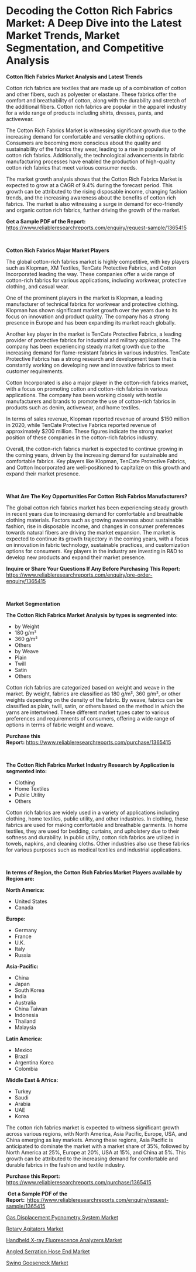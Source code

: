 <p><h1>Decoding the Cotton Rich Fabrics Market: A Deep Dive into the Latest Market Trends, Market Segmentation, and Competitive Analysis</h1></p><p><strong>Cotton Rich Fabrics Market Analysis and Latest Trends</strong></p>
<p><p>Cotton rich fabrics are textiles that are made up of a combination of cotton and other fibers, such as polyester or elastane. These fabrics offer the comfort and breathability of cotton, along with the durability and stretch of the additional fibers. Cotton rich fabrics are popular in the apparel industry for a wide range of products including shirts, dresses, pants, and activewear.</p><p>The Cotton Rich Fabrics Market is witnessing significant growth due to the increasing demand for comfortable and versatile clothing options. Consumers are becoming more conscious about the quality and sustainability of the fabrics they wear, leading to a rise in popularity of cotton rich fabrics. Additionally, the technological advancements in fabric manufacturing processes have enabled the production of high-quality cotton rich fabrics that meet various consumer needs.</p><p>The market growth analysis shows that the Cotton Rich Fabrics Market is expected to grow at a CAGR of 9.4% during the forecast period. This growth can be attributed to the rising disposable income, changing fashion trends, and the increasing awareness about the benefits of cotton rich fabrics. The market is also witnessing a surge in demand for eco-friendly and organic cotton rich fabrics, further driving the growth of the market.</p></p>
<p><strong>Get a Sample PDF of the Report:&nbsp;</strong> <a href="https://www.reliableresearchreports.com/enquiry/request-sample/1365415">https://www.reliableresearchreports.com/enquiry/request-sample/1365415</a></p>
<p>&nbsp;</p>
<p><strong>Cotton Rich Fabrics Major Market Players</strong></p>
<p><p>The global cotton-rich fabrics market is highly competitive, with key players such as Klopman, XM Textiles, TenCate Protective Fabrics, and Cotton Incorporated leading the way. These companies offer a wide range of cotton-rich fabrics for various applications, including workwear, protective clothing, and casual wear.</p><p>One of the prominent players in the market is Klopman, a leading manufacturer of technical fabrics for workwear and protective clothing. Klopman has shown significant market growth over the years due to its focus on innovation and product quality. The company has a strong presence in Europe and has been expanding its market reach globally.</p><p>Another key player in the market is TenCate Protective Fabrics, a leading provider of protective fabrics for industrial and military applications. The company has been experiencing steady market growth due to the increasing demand for flame-resistant fabrics in various industries. TenCate Protective Fabrics has a strong research and development team that is constantly working on developing new and innovative fabrics to meet customer requirements.</p><p>Cotton Incorporated is also a major player in the cotton-rich fabrics market, with a focus on promoting cotton and cotton-rich fabrics in various applications. The company has been working closely with textile manufacturers and brands to promote the use of cotton-rich fabrics in products such as denim, activewear, and home textiles.</p><p>In terms of sales revenue, Klopman reported revenue of around $150 million in 2020, while TenCate Protective Fabrics reported revenue of approximately $200 million. These figures indicate the strong market position of these companies in the cotton-rich fabrics industry.</p><p>Overall, the cotton-rich fabrics market is expected to continue growing in the coming years, driven by the increasing demand for sustainable and comfortable fabrics. Key players like Klopman, TenCate Protective Fabrics, and Cotton Incorporated are well-positioned to capitalize on this growth and expand their market presence.</p></p>
<p>&nbsp;</p>
<p><strong>What Are The Key Opportunities For Cotton Rich Fabrics Manufacturers?</strong></p>
<p><p>The global cotton rich fabrics market has been experiencing steady growth in recent years due to increasing demand for comfortable and breathable clothing materials. Factors such as growing awareness about sustainable fashion, rise in disposable income, and changes in consumer preferences towards natural fibers are driving the market expansion. The market is expected to continue its growth trajectory in the coming years, with a focus on innovation in fabric technology, sustainable practices, and customization options for consumers. Key players in the industry are investing in R&D to develop new products and expand their market presence.</p></p>
<p><strong>Inquire or Share Your Questions If Any Before Purchasing This Report:</strong> <a href="https://www.reliableresearchreports.com/enquiry/pre-order-enquiry/1365415">https://www.reliableresearchreports.com/enquiry/pre-order-enquiry/1365415</a></p>
<p>&nbsp;</p>
<p><strong>Market Segmentation</strong></p>
<p><strong>The Cotton Rich Fabrics Market Analysis by types is segmented into:</strong></p>
<p><ul><li>by Weight</li><li>180 g/m²</li><li>360 g/m²</li><li>Others</li><li>by Weave</li><li>Plain</li><li>Twill</li><li>Satin</li><li>Others</li></ul></p>
<p><p>Cotton rich fabrics are categorized based on weight and weave in the market. By weight, fabrics are classified as 180 g/m², 360 g/m², or other weights depending on the density of the fabric. By weave, fabrics can be classified as plain, twill, satin, or others based on the method in which the yarns are intertwined. These different market types cater to various preferences and requirements of consumers, offering a wide range of options in terms of fabric weight and weave.</p></p>
<p><strong>Purchase this Report:&nbsp;</strong><a href="https://www.reliableresearchreports.com/purchase/1365415">https://www.reliableresearchreports.com/purchase/1365415</a></p>
<p>&nbsp;</p>
<p><strong>The Cotton Rich Fabrics Market Industry Research by Application is segmented into:</strong></p>
<p><ul><li>Clothing</li><li>Home Textiles</li><li>Public Utility</li><li>Others</li></ul></p>
<p><p>Cotton rich fabrics are widely used in a variety of applications including clothing, home textiles, public utility, and other industries. In clothing, these fabrics are used for making comfortable and breathable garments. In home textiles, they are used for bedding, curtains, and upholstery due to their softness and durability. In public utility, cotton rich fabrics are utilized in towels, napkins, and cleaning cloths. Other industries also use these fabrics for various purposes such as medical textiles and industrial applications.</p></p>
<p>&nbsp;</p>
<p><strong>In terms of Region, the Cotton Rich Fabrics Market Players available by Region are:</strong></p>
<p>
    <p> <strong> North America: </strong>
        <ul>
            <li>United States</li>
            <li>Canada</li>
        </ul>
        </p> 
    <p> <strong> Europe: </strong>
        <ul>
            <li>Germany</li>
            <li>France</li>
            <li>U.K.</li>
            <li>Italy</li>
            <li>Russia</li>
        </ul>
        </p> 
    <p> <strong> Asia-Pacific: </strong>
        <ul>
            <li>China</li>
            <li>Japan</li>
            <li>South Korea</li>
            <li>India</li>
            <li>Australia</li>
            <li>China Taiwan</li>
            <li>Indonesia</li>
            <li>Thailand</li>
            <li>Malaysia</li>
        </ul>
        </p> 
    <p> <strong> Latin America: </strong>
        <ul>
            <li>Mexico</li>
            <li>Brazil</li>
            <li>Argentina Korea</li>
            <li>Colombia</li>
        </ul>
        </p> 
    <p> <strong> Middle East & Africa: </strong>
        <ul>
            <li>Turkey</li>
            <li>Saudi</li>
            <li>Arabia</li>
            <li>UAE</li>
            <li>Korea</li>
        </ul>
    </p>
    </p>
<p><p>The cotton rich fabrics market is expected to witness significant growth across various regions, with North America, Asia Pacific, Europe, USA, and China emerging as key markets. Among these regions, Asia Pacific is anticipated to dominate the market with a market share of 35%, followed by North America at 25%, Europe at 20%, USA at 15%, and China at 5%. This growth can be attributed to the increasing demand for comfortable and durable fabrics in the fashion and textile industry.</p></p>
<p><strong>Purchase this Report: </strong><a href="https://www.reliableresearchreports.com/purchase/1365415">https://www.reliableresearchreports.com/purchase/1365415</a></p>
<p>&nbsp;<strong>Get a Sample PDF of the Report:&nbsp;&nbsp;</strong><a href="https://www.reliableresearchreports.com/enquiry/request-sample/1365415">https://www.reliableresearchreports.com/enquiry/request-sample/1365415</a></p>
<p><strong></strong></p>
<p><p><a href="https://medium.com/@marlonblick/gas-displacement-pycnometry-system-market-the-key-to-successful-business-strategy-forecast-till-7b008325bcc7">Gas Displacement Pycnometry System Market</a></p><p><a href="https://medium.com/@marlonblick/rotary-agitators-market-comprehensive-assessment-by-type-application-and-geography-ce46adc3057a">Rotary Agitators Market</a></p><p><a href="https://medium.com/@myrticecole/handheld-x-ray-fluorescence-analyzers-market-size-and-market-trends-complete-industry-overview-048051ac02f8">Handheld X-ray Fluorescence Analyzers Market</a></p><p><a href="https://medium.com/@marlonblick/angled-serration-hose-end-market-furnishes-information-on-market-share-market-trends-and-market-4472b1c502fa">Angled Serration Hose End Market</a></p><p><a href="https://medium.com/@marlonblick/swing-gooseneck-market-insight-market-trends-growth-forecasted-from-2024-to-2031-afc4e0713296">Swing Gooseneck Market</a></p></p>